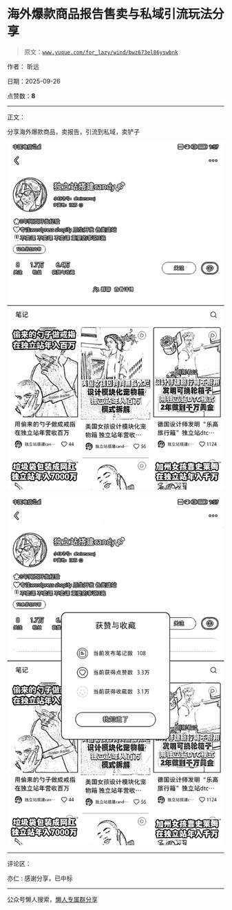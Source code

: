 # 海外爆款商品报告售卖与私域引流玩法分享

> 原文：[`www.yuque.com/for_lazy/wind/bwz673el86yswbnk`](https://www.yuque.com/for_lazy/wind/bwz673el86yswbnk)

作者： 昕远

日期：2025-09-26

点赞数：**8**

* * *

正文：

分享海外爆款商品，卖报告，引流到私域，卖铲子

![](img/abdbd017c7c28f0596d3fe0179eb89ec.png "None")

![](img/59c0ed0ab9e6e927ea9e028d3c0206f0.png "None")

* * *

评论区：

亦仁 : 感谢分享，已中标

* * *

公众号懒人搜索，[懒人专属群分享](https://lazybook.fun/#/blog/group)
